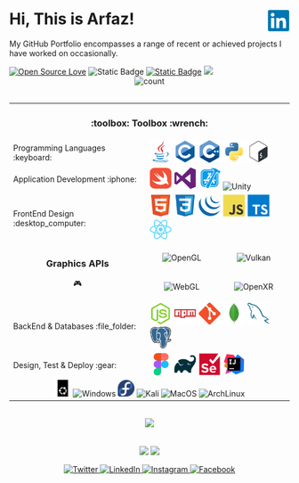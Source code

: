   <div align="left">
  <h1> Hi, This is Arfaz!
  <a href="https://www.linkedin.com/in/arfazhxss/"><img align="right" src="https://github.com/devicons/devicon/blob/v2.15.1/icons/linkedin/linkedin-original.svg" alt="Arfaz's LinkedIn" width="40" height="40"></a>
  </h1>
  <p>My GitHub Portfolio encompasses a range of recent or achieved projects I have worked on occasionally.</p>
</div>
<div align="left">
  <a href="https://github.com/ellerbrock/open-source-badges/"><img src="https://badges.frapsoft.com/os/v2/open-source.svg?v=103" alt="Open Source Love" height="20"></a>
  <img alt="Static Badge" src="https://img.shields.io/badge/website_link-s?style=plastic&logo=npm&link=https%3A%2F%2Fwww.arfazhxss.com%2F%23about">
  <a href="https://www.arfazhxss.com"><img alt="Static Badge" src="https://img.shields.io/badge/_www.arfazhxss.com-LINK?style=plastic&logo=react&logoColor=white&color=blue&link=https%3A%2F%2Fwww.arfazhxss.com%2F%23about" height="20"></a>
  <a href="mailto:arfazhussain@uvic.ca"><img src="https://img.shields.io/badge/email-%23D14836.svg?style=for-the-badge&logo=gmail&logoColor=white" height="20"></a>
</div>
<div align="center"><img src="https://profile-counter.glitch.me/{arfazhxss}/count.svg" alt="count" height="20"></div>
<br>

<table align="center">
  <tr>
    <td colspan="4" align="center" font-size="100">
      <h3>:toolbox: Toolbox :wrench:</h3>
    </td>
  </tr>
  <tr>
    <td>Programming Languages :keyboard:</td>
    <td colspan="3">
      <img src="https://github.com/devicons/devicon/blob/v2.15.1/icons/java/java-original.svg" alt="Java" width="40" height="40">
      <img src="https://github.com/devicons/devicon/blob/v2.15.1/icons/c/c-original.svg" alt="C" width="40" height="40">
      <img src="https://github.com/devicons/devicon/blob/v2.15.1/icons/cplusplus/cplusplus-original.svg" alt="C++" width="40" height="40">
      <img src="https://github.com/devicons/devicon/blob/v2.15.1/icons/python/python-original.svg" alt="Python" width="40" height="40">
      <img src="https://github.com/devicons/devicon/blob/v2.15.1/icons/bash/bash-original.svg" alt="Bash" width="40" height="40">
    </td>
  </tr>
  <tr>
    <td>Application Development :iphone:</td>
    <td colspan="3">
      <img src="https://github.com/devicons/devicon/blob/v2.15.1/icons/swift/swift-original.svg" alt="Swift" width="40" height="40">
      <img src="https://github.com/devicons/devicon/blob/v2.15.1/icons/visualstudio/visualstudio-plain.svg" alt="Visual Studio" width="40" height="40">
      <img src="https://github.com/devicons/devicon/blob/v2.15.1/icons/xcode/xcode-plain.svg" alt="XCode" width="40" height="40">
      <img src="https://github.com/arfazhxss/arfazhxss/blob/main/1%20Resources/unity-original.svg" alt="Unity" width="40" height="40">
<!--       <img src="https://github.com/devicons/devicon/blob/v2.15.1/icons/unrealengine/unrealengine-original.svg" alt="Unreal" width="40" height="40"> -->
    </td>
  </tr>
  <tr>
    <td>FrontEnd Design :desktop_computer:</td>
    <td colspan="3">
      <img src="https://github.com/devicons/devicon/blob/v2.15.1/icons/html5/html5-original.svg" alt="HTML" width="40" height="40">
      <img src="https://github.com/devicons/devicon/blob/v2.15.1/icons/css3/css3-original.svg" alt="CSS" width="40" height="40">
      <img src="https://github.com/devicons/devicon/blob/v2.15.1/icons/jquery/jquery-original.svg" alt="JQuery" width="40" height="40">
      <img src="https://github.com/devicons/devicon/blob/v2.15.1/icons/javascript/javascript-original.svg" alt="JavaScript" width="40" height="40">
      <img src="https://github.com/devicons/devicon/blob/v2.15.1/icons/typescript/typescript-original.svg" alt="TypeScript" width="40" height="40">
      <img src="https://github.com/devicons/devicon/blob/v2.15.1/icons/react/react-original.svg" alt="ReactJS" width="40" height="40">
    </td>
  </tr>
  <tr>
    <td rowspan="2" align="center">
      <H3>Graphics APIs</H3>
      <p>🎮</p>
    </td>
    <td colspan="2" align="center">
      <img src="https://github.com/arfazhxss/arfazhxss/blob/main/1%20Resources/OpenGL.svg" alt="OpenGL" width="140" height="70">
    </td>
    <td align="center">
      <img src="https://github.com/arfazhxss/arfazhxss/blob/main/1%20Resources/VulkanAPI.svg" alt="Vulkan" width="140" height="70">
    </td>
  </tr>
  <tr>
    <td colspan="2" align="center">
      <img src="https://github.com/arfazhxss/arfazhxss/blob/main/1%20Resources/WebGL.svg" alt="WebGL" height="50">
    </td>
    <td align="center">
      <img src="https://github.com/arfazhxss/arfazhxss/blob/main/1%20Resources/OpenXR.svg" alt="OpenXR" width="140" height="70">
    </td>
  </tr>
  <tr>
    <td>BackEnd & Databases :file_folder:</td>
    <td colspan="3">
      <img src="https://github.com/devicons/devicon/blob/v2.15.1/icons/nodejs/nodejs-original.svg" alt="NodeJS" width="40" height="40">
      <img src="https://github.com/devicons/devicon/blob/v2.15.1/icons/npm/npm-original-wordmark.svg" alt="npm" width="40" height="40">
      <img src="https://github.com/devicons/devicon/blob/v2.15.1/icons/git/git-plain.svg" alt="Git" width="40" height="40">
      <!---<img src="https://github.com/devicons/devicon/blob/v2.15.1/icons/r/r-original.svg" alt="R" width="40" height="40">--->
      <img src="https://github.com/devicons/devicon/blob/v2.15.1/icons/mongodb/mongodb-original.svg" alt="MongoDB" width="40" height="40">
      <img src="https://github.com/devicons/devicon/blob/v2.15.1/icons/mysql/mysql-original.svg" alt="MySQL" width="40" height="40">
      <img src="https://github.com/devicons/devicon/blob/v2.15.1/icons/postgresql/postgresql-original.svg" alt="postgreSQL" width="40" height="40">
    </td>
  </tr>
  <tr>
    <td>Design, Test & Deploy :gear:</td>
    <td colspan="3">
      <img src="https://github.com/devicons/devicon/blob/v2.15.1/icons/figma/figma-original.svg" alt="Figma" width="40" height="40">
      <img src="https://github.com/devicons/devicon/blob/v2.15.1/icons/gradle/gradle-plain.svg" alt="Gradle" width="40" height="40">
      <img src="https://github.com/devicons/devicon/blob/v2.15.1/icons/selenium/selenium-original.svg" alt="Selenium" width="40" height="40">
      <img src="https://github.com/devicons/devicon/blob/v2.15.1/icons/intellij/intellij-original.svg" alt="IntelliJ" width="40" height="40">
    </td>
  </tr>
  <tr>
    <td colspan="4" align="center">
      <img src="https://github.com/devicons/devicon/blob/v2.15.1/icons/ubuntu/ubuntu-plain.svg" alt="Ubuntu" height="30">
      <img src="https://github.com/arfazhxss/arfazhxss/blob/main/1%20Resources/W11.svg" alt="Windows" height="30">
      <img src="https://github.com/devicons/devicon/blob/v2.15.1/icons/fedora/fedora-original.svg" alt="Fedora" height="30">
      <img src="https://github.com/arfazhxss/arfazhxss/blob/main/1%20Resources/kali-drag.svg" alt="Kali" height="30">
      <img src="https://github.com/arfazhxss/arfazhxss/blob/main/1%20Resources/MacOS.svg" alt="MacOS" height="30">
      <img src="https://github.com/arfazhxss/arfazhxss/blob/main/1%20Resources/Arch.svg" alt="ArchLinux" height="30">  
    </td>
  </tr>
</table>

<br>
<div align="center">
  <img src="https://github-readme-stats.vercel.app/api/top-langs?username=arfazhxss&layout=compact&theme=algolia&show_icons=true" height = "185"/> </img>
</div>

<br>
<p align="center">
  <a href="https://www.arfazhxss.com"><img src="https://img.shields.io/badge/website-%231a73e8.svg?style=for-the-badge&logo=google-chrome&logoColor=white"></a>
  <a href="mailto:arfazhussain@uvic.ca"><img src="https://img.shields.io/badge/email-%23D14836.svg?style=for-the-badge&logo=gmail&logoColor=white"></a>
</p>

<p align="center">
  <a href="https://twitter.com/arfazhxss" target="_blank">
    <img src="https://img.shields.io/badge/twitter-%231DA1F2.svg?&style=for-the-badge&logo=twitter&logoColor=white&color=071A2C" alt="Twitter"/>
  </a>
  <a href="https://www.linkedin.com/in/arfazhxss" target="_blank">
    <img src="https://img.shields.io/badge/linkedin-%230077B5.svg?&style=for-the-badge&logo=linkedin&logoColor=white&color=071A2C" alt="LinkedIn"/>
  </a>
  <a href="https://instagram.com/arfazhxss" target="_blank">
    <img src="https://img.shields.io/badge/instagram-%23E4405F.svg?&style=for-the-badge&logo=instagram&logoColor=white&color=071A2C" alt="Instagram"/>
  </a>
  <a href="https://www.facebook.com/arfazhxss" target="_blank">
    <img src="https://img.shields.io/badge/facebook-%231877F2.svg?&style=for-the-badge&logo=facebook&logoColor=white&color=071A2C" alt="Facebook"/>
  </a>
</p>

<!--- <img src="" alt="" width="40" height="40"> --->

<!---
Icon Packs Taken From:
https://github.com/devicons/devicon/tree/v2.15.1/icons/
--->
